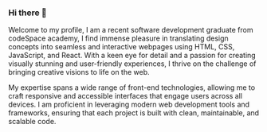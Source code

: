 ### Hi there 👋
Welcome to my profile, I am a recent software development graduate from codeSpace academy, 
I find immense pleasure in translating design concepts into seamless and interactive webpages using HTML, CSS, JavaScript, and React. With a keen eye for detail and a passion for creating visually stunning and user-friendly experiences, I thrive on the challenge of bringing creative visions to life on the web.

My expertise spans a wide range of front-end technologies, allowing me to craft responsive and accessible interfaces that engage users across all devices. I am proficient in leveraging modern web development tools and frameworks, ensuring that each project is built with clean, maintainable, and scalable code.

                                               
                                                


<!--
**lilanga96/Lilanga96** is a ✨ _special_ ✨ repository because its `README.md` (this file) appears on your GitHub profile.

Here are some ideas to get you started:

- 🔭 I’m currently working on ...
- 🌱 I’m currently learning ...
- 👯 I’m looking to collaborate on ...
- 🤔 I’m looking for help with ...
- 💬 Ask me about ...
- 📫 How to reach me: ...
- 😄 Pronouns: ...
- ⚡ Fun fact: ...
-->
